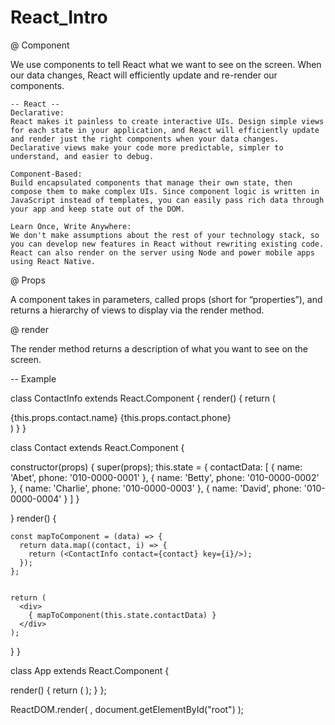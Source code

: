 # React_Intro

@ Component 

We use components to tell React what we want to see on the screen. When our data changes, React will efficiently update and re-render our components.

    -- React -- 
    Declarative: 
    React makes it painless to create interactive UIs. Design simple views for each state in your application, and React will efficiently update and render just the right components when your data changes. Declarative views make your code more predictable, simpler to understand, and easier to debug.

    Component-Based: 
    Build encapsulated components that manage their own state, then compose them to make complex UIs. Since component logic is written in JavaScript instead of templates, you can easily pass rich data through your app and keep state out of the DOM.

    Learn Once, Write Anywhere: 
    We don't make assumptions about the rest of your technology stack, so you can develop new features in React without rewriting existing code. React can also render on the server using Node and power mobile apps using React Native.


@ Props

A component takes in parameters, called props (short for “properties”), and returns a hierarchy of views to display via the render method.

@ render

The render method returns a description of what you want to see on the screen.


-- Example 

class ContactInfo extends React.Component {
  render() {
    return (
      <div>{this.props.contact.name} {this.props.contact.phone}</div>
    )
  }
}

class Contact extends React.Component {
  
  constructor(props) {
    super(props);
    this.state = {
      contactData: [
        { name: 'Abet', phone: '010-0000-0001' },
        { name: 'Betty', phone: '010-0000-0002' },
        { name: 'Charlie', phone: '010-0000-0003' },
        { name: 'David', phone: '010-0000-0004' }
      ]
    }
    
  }
  render() {
    
    const mapToComponent = (data) => {
      return data.map((contact, i) => {
        return (<ContactInfo contact={contact} key={i}/>);
      });
    };
    
    
    return (
      <div>
        { mapToComponent(this.state.contactData) }
      </div>
    );
  }
}

class App extends React.Component {

  render() {
    return (
      <Contact/>
    );
  }
};

ReactDOM.render(
  <App></App>,
  document.getElementById("root")
);
